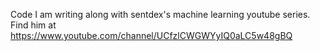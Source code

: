 Code I am writing along with sentdex's machine learning youtube series. 
Find him at https://www.youtube.com/channel/UCfzlCWGWYyIQ0aLC5w48gBQ



